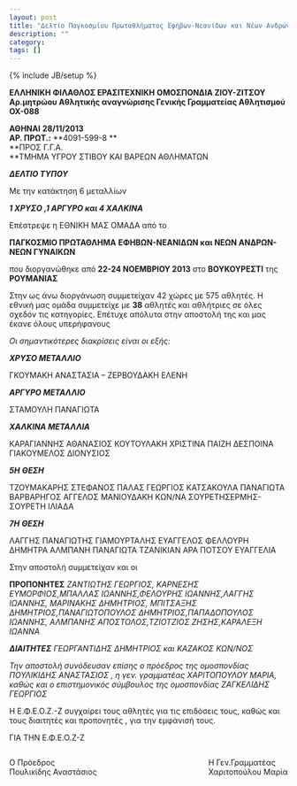 ```yaml
---
layout: post
title: "Δελτίο Παγκοσμίου Πρωταθλήματος Εφήβων-Νεανίδων και Νέων Ανδρών-Νέων Γυναικών, Βουκουρέστι 2013"
description: ""
category: 
tags: []
---
```

{% include JB/setup %}

**ΕΛΛΗΝΙΚΗ ΦΙΛΑΘΛΟΣ ΕΡΑΣΙΤΕΧΝΙKH** **OΜΟΣΠΟΝΔΙΑ ΖΙΟΥ-ΖΙΤΣΟΥ** **Αρ.μητρώου Αθλητικής αναγνώρισης Γενικής Γραμματείας Αθλητισμού ΟΧ-088**

**ΑΘΗΝΑΙ**  **28/11/2013**  
**ΑΡ. ΠΡΩΤ.:** **4091-599-8 **      
**ΠΡΟΣ Γ.Γ.Α.        
               **ΤΜΗΜΑ ΥΓΡΟΥ ΣΤΙΒΟΥ ΚΑΙ ΒΑΡΕΩΝ ΑΘΛΗΜΑΤΩΝ                     

**_ΔΕΛΤΙΟ ΤΥΠΟΥ_**

Με την κατάκτηση 6 μεταλλίων 

**_1 ΧΡΥΣΟ ,1 ΑΡΓΥΡΟ και 4 ΧΑΛΚΙΝΑ_**

Επέστρεψε η ΕΘΝΙΚΗ ΜΑΣ ΟΜΑΔΑ από το 

**ΠΑΓΚΟΣΜΙΟ ΠΡΩΤΑΘΛΗΜΑ**
**ΕΦΗΒΩΝ-ΝΕΑΝΙΔΩΝ και ΝΕΩΝ ΑΝΔΡΩΝ-ΝΕΩΝ ΓΥΝΑΙΚΩΝ**

που διοργανώθηκε από **22-24 ΝΟΕΜΒΡΙΟΥ 2013** στο **ΒΟΥΚΟΥΡΕΣΤΙ** της **ΡΟΥΜΑΝΙΑΣ**

Στην ως άνω  διοργάνωση συμμετείχαν  42 χώρες με 575  αθλητές.
Η εθνική μας ομάδα συμμετείχε με **38** αθλητές και αθλήτριες σε όλες σχεδόν τις κατηγορίες. Επέτυχε απόλυτα στην αποστολή της και μας έκανε όλους υπερήφανους
      
_Οι σημαντικότερες διακρίσεις είναι οι εξής:_ 

**_ΧΡΥΣΟ ΜΕΤΑΛΛΙΟ_**

ΓΚΟΥΜΑΚΗ ΑΝΑΣΤΑΣΙΑ – ΖΕΡΒΟΥΔΑΚΗ ΕΛΕΝΗ

**_ΑΡΓΥΡΟ ΜΕΤΑΛΛΙΟ_**

ΣΤΑΜΟΥΛΗ ΠΑΝΑΓΙΩΤΑ

**_ΧΑΛΚΙΝΑ ΜΕΤΑΛΛΙΑ_**

ΚΑΡΑΓΙΑΝΝΗΣ ΑΘΑΝΑΣΙΟΣ
ΚΟΥΤΟΥΛΑΚΗ ΧΡΙΣΤΙΝΑ
ΠΑΙΖΗ ΔΕΣΠΟΙΝΑ
ΓΙΑΚΟΥΜΕΛΟΣ ΔΙΟΝΥΣΙΟΣ

**_5Η_** **_ΘΕΣΗ_**

ΤΖΟΥΜΑΚΑΡΗΣ ΣΤΕΦΑΝΟΣ
ΠΑΛΑΣ ΓΕΩΡΓΙΟΣ
ΚΑΤΣΑΚΟΥΛΑ ΠΑΝΑΓΙΩΤΑ
ΒΑΡΒΑΡΗΓΟΣ ΑΓΓΕΛΟΣ
ΜΑΝΙΟΥΔΑΚΗ ΚΩΝ/ΝΑ
ΣΟΥΡΕΤΗΣΕΡΜΗΣ-ΣΟΥΡΕΤΗ ΙΛΙΑΔΑ

**_7Η_** **_ΘΕΣΗ_**

ΛΑΓΓΗΣ ΠΑΝΑΓΙΩΤΗΣ
ΓΙΑΜΟΥΡΤΑΛΗΣ ΕΥΑΓΓΕΛΟΣ
ΦΕΛΛΟΥΡΗ ΔΗΜΗΤΡΑ
ΑΛΜΠΑΝΗ ΠΑΝΑΓΙΩΤΑ
ΤΖΑΝΙΚΙΑΝ ΑΡΑ
ΠΟΤΣΟΥ ΕΥΑΓΓΕΛΙΑ

Στην αποστολή συμμετείχαν και οι 

**ΠΡΟΠΟΝΗΤΕΣ** 
_ΖΑΝΤΙΩΤΗΣ ΓΕΩΡΓΙΟΣ, ΚΑΡΝΕΣΗΣ ΕΥΜΟΡΦΙΟΣ,ΜΠΑΛΛΑΣ ΙΩΑΝΝΗΣ,ΦΕΛΟΥΡΗΣ ΙΩΑΝΝΗΣ,ΛΑΓΓΗΣ ΙΩΑΝΝΗΣ,_  _ΜΑΡΙΝΑΚΗΣ ΔΗΜΗΤΡΙΟΣ, ΜΠΙΤΣΑΞΗΣ ΔΗΜΗΤΡΙΟΣ,ΠΑΝΑΓΙΩΤΟΠΟΥΛΟΣ ΔΗΜΗΤΡΙΟΣ,ΠΑΠΑΔΟΠΟΥΛΟΣ ΙΩΑΝΝΗΣ, ΑΛΜΠΑΝΗΣ ΑΠΟΣΤΟΛΟΣ,ΤΖΙΟΤΖΙΟΣ ΖΗΣΗΣ,ΚΑΡΑΛΕΞΗ ΙΩΑΝΝΑ_

**_ΔΙΑΙΤΗΤΕΣ_** 
_ΓΕΩΡΓΑΝΤΙΔΗΣ ΔΗΜΗΤΡΙΟΣ και ΚΑΖΑΚΟΣ ΚΩΝ/ΝΟΣ_

_Την αποστολή συνόδευσαν_ _επίσης_  _ο πρόεδρος της ομοσπονδίας ΠΟΥΛΙΚΙΔΗΣ ΑΝΑΣΤΑΣΙΟΣ_ _,_ _η γεν. γραμματέας ΧΑΡΙΤΟΠΟΥΛΟΥ ΜΑΡΙΑ, καθώς και ο επιστημονικός σύμβουλος της ομοσπονδίας ΖΑΓΚΕΛΙΔΗΣ ΓΕΩΡΓΙΟΣ_
 
Η Ε.Φ.Ε.Ο.Ζ.-Ζ συγχαίρει τους αθλητές για τις επιδόσεις τους, καθώς και τους διαιτητές και προπονητές , για την εμφάνισή τους. 

ΓΙΑ ΤΗΝ Ε.Φ.Ε.Ο.Ζ-Ζ<br>
<p style="float:left">Ο Πρόεδρος<br>
Πουλικίδης Αναστάσιος </p>
<p style="float:right">H Γεν.Γραμματέας<br>
Χαριτοπούλου Μαρία</p>